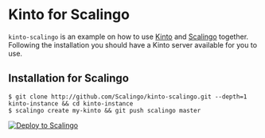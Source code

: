 # Kinto for Scalingo

`kinto-scalingo` is an example on how to use [Kinto](http://kinto-storage.org) and [Scalingo](https://scalingo.com) together.
Following the installation you should have a Kinto server available for you to use.

## Installation for Scalingo

```
$ git clone http://github.com/Scalingo/kinto-scalingo.git --depth=1 kinto-instance && cd kinto-instance
$ scalingo create my-kinto && git push scalingo master
```

[![Deploy to Scalingo](https://cdn.scalingo.com/deploy/button.svg)](https://my.scalingo.com/deploy)
